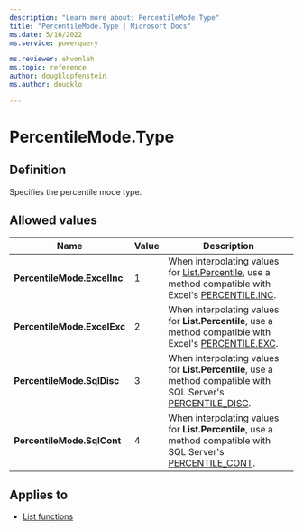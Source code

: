 ```yaml
---
description: "Learn more about: PercentileMode.Type"
title: "PercentileMode.Type | Microsoft Docs"
ms.date: 5/16/2022
ms.service: powerquery

ms.reviewer: ehvonleh
ms.topic: reference
author: dougklopfenstein
ms.author: dougklo

---
```

# PercentileMode.Type

## Definition

Specifies the percentile mode type.
  
## Allowed values

|Name|Value|Description|  
|------------|-----|---------------|  
|**PercentileMode.ExcelInc**|1| When interpolating values for [List.Percentile](list-percentile.md), use a method compatible with Excel's [PERCENTILE.INC](https://support.microsoft.com/office/percentile-inc-function-680f9539-45eb-410b-9a5e-c1355e5fe2ed?msclkid=edba39d1d15911ecaec6b493dc604bae).|
|**PercentileMode.ExcelExc**|2| When interpolating values for **List.Percentile**, use a method compatible with Excel's [PERCENTILE.EXC](https://support.microsoft.com/office/percentile-exc-function-bbaa7204-e9e1-4010-85bf-c31dc5dce4ba).|
|**PercentileMode.SqlDisc**|3| When interpolating values for **List.Percentile**, use a method compatible with SQL Server's [PERCENTILE_DISC](/sql/t-sql/functions/percentile-disc-transact-sql).|
|**PercentileMode.SqlCont**|4| When interpolating values for **List.Percentile**, use a method compatible with SQL Server's [PERCENTILE_CONT](/sql/t-sql/functions/percentile-cont-transact-sql).|

## Applies to

* [List functions](list-functions.md)
